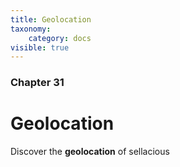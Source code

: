 ```yaml
---
title: Geolocation
taxonomy:
    category: docs
visible: true
---
```


### Chapter 31

# Geolocation

Discover the **geolocation** of sellacious 
